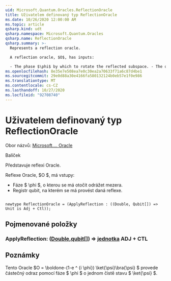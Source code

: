 ```yaml
---
uid: Microsoft.Quantum.Oracles.ReflectionOracle
title: Uživatelem definovaný typ ReflectionOracle
ms.date: 10/26/2020 12:00:00 AM
ms.topic: article
qsharp.kind: udt
qsharp.namespace: Microsoft.Quantum.Oracles
qsharp.name: ReflectionOracle
qsharp.summary: >-
  Represents a reflection oracle.

  A reflection oracle, $O$, has inputs:

  - The phase $\phi$ by which to rotate the reflected subspace. - The qubit register on which to perform the given reflection.
ms.openlocfilehash: 8e35e7e508ea7e0c30ea2a70633f71a6c87d4be1
ms.sourcegitcommit: 29e0d88a30e4166fa580132124b0eb57e1f0e986
ms.translationtype: MT
ms.contentlocale: cs-CZ
ms.lasthandoff: 10/27/2020
ms.locfileid: "92708740"
---
```

# <a name="reflectionoracle-user-defined-type"></a>Uživatelem definovaný typ ReflectionOracle

Obor názvů: [Microsoft.... Oracle](xref:Microsoft.Quantum.Oracles)

Balíček [](https://nuget.org/packages/)


Představuje reflexi Oracle.

Reflexe Oracle, $O $, má vstupy:

- Fáze $ \phi $, o kterou se má otočit odrážet mezera.
- Registr qubit, na kterém se má provést daná reflexe.

```qsharp

newtype ReflectionOracle = (ApplyReflection : ((Double, Qubit[]) => Unit is Adj + Ctl));
```



## <a name="named-items"></a>Pojmenované položky

### <a name="applyreflection--doublequbit--unit-adj--ctl"></a>ApplyReflection: ([Double](xref:microsoft.quantum.lang-ref.double),[qubit](xref:microsoft.quantum.lang-ref.qubit)[]) => [jednotka](xref:microsoft.quantum.lang-ref.unit) ADJ + CTL



## <a name="remarks"></a>Poznámky

Tento Oracle $O = \boldone-(1-e ^ {i \phi}) \ket{\psi}\bra{\psi} $ provede částečný odraz pomocí fáze $ \phi $ o jednom čistě stavu $ \ket{\psi} $.
